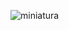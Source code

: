 ![miniatura](https://github.com/micCi0/Weather-App/assets/120597140/750cbea8-4bcd-4844-b899-bd30ad794339)
